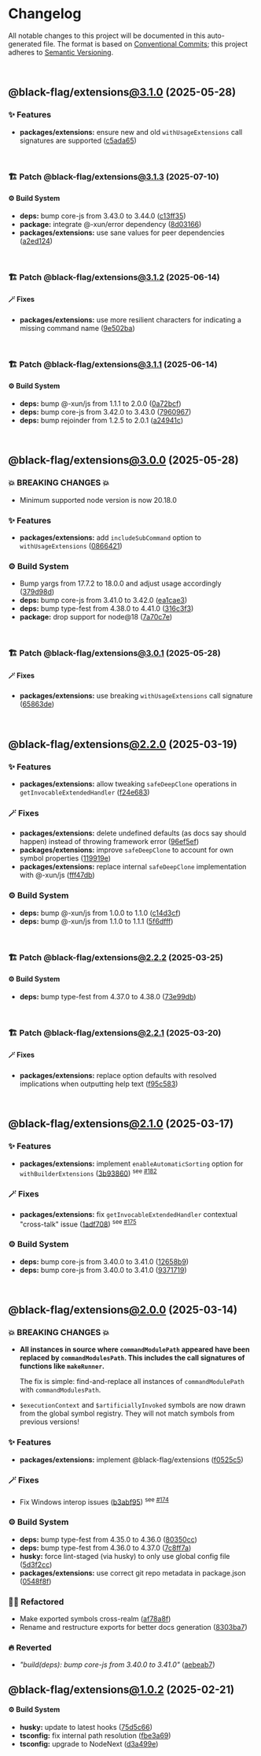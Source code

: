 # Changelog

All notable changes to this project will be documented in this auto-generated
file. The format is based on [Conventional Commits][1];
this project adheres to [Semantic Versioning][2].

<br />

## @black-flag/extensions[@3.1.0][3] (2025-05-28)

### ✨ Features

- **packages/extensions:** ensure new and old `withUsageExtensions` call signatures are supported ([c5ada65][4])

<br />

### 🏗️ Patch @black-flag/extensions[@3.1.3][5] (2025-07-10)

#### ⚙️ Build System

- **deps:** bump core-js from 3.43.0 to 3.44.0 ([c13ff35][6])
- **package:** integrate @-xun/error dependency ([8d03166][7])
- **packages/extensions:** use sane values for peer dependencies ([a2ed124][8])

<br />

### 🏗️ Patch @black-flag/extensions[@3.1.2][9] (2025-06-14)

#### 🪄 Fixes

- **packages/extensions:** use more resilient characters for indicating a missing command name ([9e502ba][10])

<br />

### 🏗️ Patch @black-flag/extensions[@3.1.1][11] (2025-06-14)

#### ⚙️ Build System

- **deps:** bump @-xun/js from 1.1.1 to 2.0.0 ([0a72bcf][12])
- **deps:** bump core-js from 3.42.0 to 3.43.0 ([7960967][13])
- **deps:** bump rejoinder from 1.2.5 to 2.0.1 ([a24941c][14])

<br />

## @black-flag/extensions[@3.0.0][15] (2025-05-28)

### 💥 BREAKING CHANGES 💥

- Minimum supported node version is now 20.18.0

### ✨ Features

- **packages/extensions:** add `includeSubCommand` option to `withUsageExtensions` ([0866421][16])

### ⚙️ Build System

- Bump yargs from 17.7.2 to 18.0.0 and adjust usage accordingly ([379d98d][17])
- **deps:** bump core-js from 3.41.0 to 3.42.0 ([ea1cae3][18])
- **deps:** bump type-fest from 4.38.0 to 4.41.0 ([316c3f3][19])
- **package:** drop support for node\@18 ([7a70c7e][20])

<br />

### 🏗️ Patch @black-flag/extensions[@3.0.1][21] (2025-05-28)

#### 🪄 Fixes

- **packages/extensions:** use breaking `withUsageExtensions` call signature ([65863de][22])

<br />

## @black-flag/extensions[@2.2.0][23] (2025-03-19)

### ✨ Features

- **packages/extensions:** allow tweaking `safeDeepClone` operations in `getInvocableExtendedHandler` ([f24e683][24])

### 🪄 Fixes

- **packages/extensions:** delete undefined defaults (as docs say should happen) instead of throwing framework error ([96ef5ef][25])
- **packages/extensions:** improve `safeDeepClone` to account for own symbol properties ([119919e][26])
- **packages/extensions:** replace internal `safeDeepClone` implementation with @-xun/js ([fff47db][27])

### ⚙️ Build System

- **deps:** bump @-xun/js from 1.0.0 to 1.1.0 ([c14d3cf][28])
- **deps:** bump @-xun/js from 1.1.0 to 1.1.1 ([5f6dfff][29])

<br />

### 🏗️ Patch @black-flag/extensions[@2.2.2][30] (2025-03-25)

#### ⚙️ Build System

- **deps:** bump type-fest from 4.37.0 to 4.38.0 ([73e99db][31])

<br />

### 🏗️ Patch @black-flag/extensions[@2.2.1][32] (2025-03-20)

#### 🪄 Fixes

- **packages/extensions:** replace option defaults with resolved implications when outputting help text ([f95c583][33])

<br />

## @black-flag/extensions[@2.1.0][34] (2025-03-17)

### ✨ Features

- **packages/extensions:** implement `enableAutomaticSorting` option for `withBuilderExtensions` ([3b93860][35]) <sup>see [#182][36]</sup>

### 🪄 Fixes

- **packages/extensions:** fix `getInvocableExtendedHandler` contextual "cross-talk" issue ([1adf708][37]) <sup>see [#175][38]</sup>

### ⚙️ Build System

- **deps:** bump core-js from 3.40.0 to 3.41.0 ([12658b9][39])
- **deps:** bump core-js from 3.40.0 to 3.41.0 ([9371719][40])

<br />

## @black-flag/extensions[@2.0.0][41] (2025-03-14)

### 💥 BREAKING CHANGES 💥

- **All instances in source where `commandModulePath` appeared have been replaced by `commandModulesPath`. This includes the call signatures of functions like `makeRunner`.**

  The fix is simple: find-and-replace all instances of `commandModulePath` with `commandModulesPath`.

- `$executionContext` and `$artificiallyInvoked` symbols are now drawn from the global symbol registry. They will not match symbols from previous versions!

### ✨ Features

- **packages/extensions:** implement @black-flag/extensions ([f0525c5][42])

### 🪄 Fixes

- Fix Windows interop issues ([b3abf95][43]) <sup>see [#174][44]</sup>

### ⚙️ Build System

- **deps:** bump type-fest from 4.35.0 to 4.36.0 ([80350cc][45])
- **deps:** bump type-fest from 4.36.0 to 4.37.0 ([7c8ff7a][46])
- **husky:** force lint-staged (via husky) to only use global config file ([5d3f2cc][47])
- **packages/extensions:** use correct git repo metadata in package.json ([0548f8f][48])

### 🧙🏿 Refactored

- Make exported symbols cross-realm ([af78a8f][49])
- Rename and restructure exports for better docs generation ([8303ba7][50])

### 🔥 Reverted

- _"build(deps): bump core-js from 3.40.0 to 3.41.0"_ ([aebeab7][51])

## @black-flag/extensions[@1.0.2][52] (2025-02-21)

#### ⚙️ Build System

- **husky:** update to latest hooks ([75d5c66][53])
- **tsconfig:** fix internal path resolution ([fbe3a69][54])
- **tsconfig:** upgrade to NodeNext ([d3a499e][55])

[1]: https://conventionalcommits.org
[2]: https://semver.org
[3]: https://github.com/Xunnamius/black-flag/compare/@black-flag/extensions@3.0.1...@black-flag/extensions@3.1.0
[4]: https://github.com/Xunnamius/black-flag/commit/c5ada654b2eb8206c373e88bdba1d3a12ccec944
[5]: https://github.com/Xunnamius/black-flag/compare/@black-flag/extensions@3.1.2...@black-flag/extensions@3.1.3
[6]: https://github.com/Xunnamius/black-flag/commit/c13ff35f1de1c064ca59feca249c3ee3e57df29a
[7]: https://github.com/Xunnamius/black-flag/commit/8d031666f2b06def50a0b12d4e86a7961a49e69d
[8]: https://github.com/Xunnamius/black-flag/commit/a2ed12426c0a3a11223869d4553a941c9cd12b00
[9]: https://github.com/Xunnamius/black-flag/compare/@black-flag/extensions@3.1.1...@black-flag/extensions@3.1.2
[10]: https://github.com/Xunnamius/black-flag/commit/9e502baf0a24d2f38890806199a48bc7a3c83054
[11]: https://github.com/Xunnamius/black-flag/compare/@black-flag/extensions@3.1.0...@black-flag/extensions@3.1.1
[12]: https://github.com/Xunnamius/black-flag/commit/0a72bcfc2f4842af61a33b8a0383bd68c8a1183e
[13]: https://github.com/Xunnamius/black-flag/commit/79609674d9a47e68e61f0f8fd1bd66d93b33abc1
[14]: https://github.com/Xunnamius/black-flag/commit/a24941c83b747b99c1596ad5f09f5c81ca294528
[15]: https://github.com/Xunnamius/black-flag/compare/@black-flag/extensions@2.2.2...@black-flag/extensions@3.0.0
[16]: https://github.com/Xunnamius/black-flag/commit/0866421689eb12206a72880c2087d3fcf02f097e
[17]: https://github.com/Xunnamius/black-flag/commit/379d98d3658e906242f405ab4234d58967b5d218
[18]: https://github.com/Xunnamius/black-flag/commit/ea1cae3c0090577caeddd1155855334a6a3398ba
[19]: https://github.com/Xunnamius/black-flag/commit/316c3f3f2a74bee2d8d5836119a527a8605a58a5
[20]: https://github.com/Xunnamius/black-flag/commit/7a70c7e44633bf3b15b0662ce212ece66de038c8
[21]: https://github.com/Xunnamius/black-flag/compare/@black-flag/extensions@3.0.0...@black-flag/extensions@3.0.1
[22]: https://github.com/Xunnamius/black-flag/commit/65863debdad33d702508c3459cced432c1437abf
[23]: https://github.com/Xunnamius/black-flag/compare/@black-flag/extensions@2.1.0...@black-flag/extensions@2.2.0
[24]: https://github.com/Xunnamius/black-flag/commit/f24e683503f57d7c6785584366260d2a19cae1f1
[25]: https://github.com/Xunnamius/black-flag/commit/96ef5ef271071d7886664e00b661d5f21655c0f3
[26]: https://github.com/Xunnamius/black-flag/commit/119919ef40e6a89644ec3156b9bae57c5e24b459
[27]: https://github.com/Xunnamius/black-flag/commit/fff47db4d3a0610fec0fdd48ba7a5cf006993ac7
[28]: https://github.com/Xunnamius/black-flag/commit/c14d3cf8c1964184f8d222e6586eb6c95c5b4fbb
[29]: https://github.com/Xunnamius/black-flag/commit/5f6dfffed3686aa83522ed99127c8acc6eff7158
[30]: https://github.com/Xunnamius/black-flag/compare/@black-flag/extensions@2.2.1...@black-flag/extensions@2.2.2
[31]: https://github.com/Xunnamius/black-flag/commit/73e99dbbbcc8a2954ffc14a653e893e01b7d050e
[32]: https://github.com/Xunnamius/black-flag/compare/@black-flag/extensions@2.2.0...@black-flag/extensions@2.2.1
[33]: https://github.com/Xunnamius/black-flag/commit/f95c583e511ffd5017418cd59d849f0c324c1189
[34]: https://github.com/Xunnamius/black-flag/compare/@black-flag/extensions@2.0.0...@black-flag/extensions@2.1.0
[35]: https://github.com/Xunnamius/black-flag/commit/3b9386082ffb4c7b2987c0f2b2e00e6cd48ad4bb
[36]: https://github.com/Xunnamius/black-flag/issues/182
[37]: https://github.com/Xunnamius/black-flag/commit/1adf7086f5837a4166d7bdfc87028a031d772480
[38]: https://github.com/Xunnamius/black-flag/issues/175
[39]: https://github.com/Xunnamius/black-flag/commit/12658b92d7bda44a0105775dae2db2cb0a1fcdee
[40]: https://github.com/Xunnamius/black-flag/commit/937171967cd8887a8aba12cbb23c0adffacc6c78
[41]: https://github.com/Xunnamius/black-flag/compare/@black-flag/extensions@1.0.2...@black-flag/extensions@2.0.0
[42]: https://github.com/Xunnamius/black-flag/commit/f0525c5f4bf72b0f28fedf4f6d66f4a1b7353b05
[43]: https://github.com/Xunnamius/black-flag/commit/b3abf95ca2958d5d2fca1091178c050ef88fe5f5
[44]: https://github.com/Xunnamius/black-flag/issues/174
[45]: https://github.com/Xunnamius/black-flag/commit/80350cca61bef915d737fb097e4e3838118a1167
[46]: https://github.com/Xunnamius/black-flag/commit/7c8ff7ad8ffd4d822329278da0a21db54f904f25
[47]: https://github.com/Xunnamius/black-flag/commit/5d3f2ccdfcd615917892d27a5c2cfa1b28879e0c
[48]: https://github.com/Xunnamius/black-flag/commit/0548f8fe3c7daa363173184e34f2307f8964dbed
[49]: https://github.com/Xunnamius/black-flag/commit/af78a8fbc5839e0d3db1b07312bbc854ef1b7a0d
[50]: https://github.com/Xunnamius/black-flag/commit/8303ba7f438ae7f7dedfc2b6f5fd396cab32b252
[51]: https://github.com/Xunnamius/black-flag/commit/aebeab7d2567bc70eedd5920ea51c02bfe3dc081
[52]: https://github.com/Xunnamius/black-flag/compare/d3a499e7aeddf23d392479b2cf99cc98bce8226f...@black-flag/extensions@1.0.2
[53]: https://github.com/Xunnamius/black-flag/commit/75d5c66bcce8f0c2c139962f7ddd28aa0c9499d7
[54]: https://github.com/Xunnamius/black-flag/commit/fbe3a699a9063ed7da08311a22fe798672583b0f
[55]: https://github.com/Xunnamius/black-flag/commit/d3a499e7aeddf23d392479b2cf99cc98bce8226f
